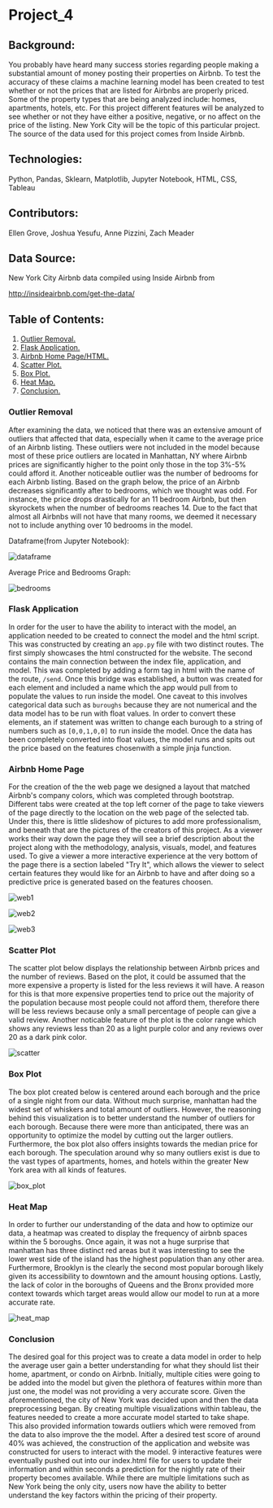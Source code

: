 # Project_4

## Background:

You probably have heard many success stories regarding people making a substantial amount of money posting their properties on Airbnb. To test the accuracy of these claims a machine learning model has been created to test whether or not the prices that are listed for Airbnbs are properly priced. Some of the property types that are being analyzed include: homes, apartments, hotels, etc. For this project different features will be analyzed to see whether or not they have either a positive, negative, or no affect on the price of the listing. New York City will be the topic of this particular project. The source of the data used for this project comes from Inside Airbnb.

## Technologies:

Python, Pandas, Sklearn, Matplotlib, Jupyter Notebook, HTML, CSS, Tableau 

## Contributors:

Ellen Grove, Joshua Yesufu, Anne Pizzini, Zach Meader

## Data Source:

New York City Airbnb data compiled using Inside Airbnb from

http://insideairbnb.com/get-the-data/

## Table of Contents:

1. [ Outlier Removal. ](#outlier)
2. [ Flask Application. ](#flask)
3. [ Airbnb Home Page/HTML. ](#airbnb_html)
4. [ Scatter Plot. ](#scatter_plot)
5. [ Box Plot. ](#box_plot)
6. [ Heat Map. ](#heat_map)
7. [ Conclusion. ](#conc)

<a name="outlier"></a>
### Outlier Removal

After examining the data, we noticed that there was an extensive amount of outliers that affected that data, especially when it came to the average price of an Airbnb listing. These outliers were not included in the model because most of these price outliers are located in Manhattan, NY where Airbnb prices are significantly higher to the point only those in the top 3%-5% could afford it. Another noticeable outlier was the number of bedrooms for each Airbnb listing. Based on the graph below, the price of an Airbnb decreases significantly after to bedrooms, which we thought was odd. For instance, the price drops drastically for an 11 bedroom Airbnb, but then skyrockets when the number of bedrooms reaches 14. Due to the fact that almost all Airbnbs will not have that many rooms, we deemed it necessary not to include anything over 10 bedrooms in the model.


Dataframe(from Jupyter Notebook):

![dataframe](./images/Outlier_Removal.PNG)


Average Price and Bedrooms Graph:

![bedrooms](./images/AveragePrice_and_Bedrooms.PNG)

<a name="flask"></a>
### Flask Application

In order for the user to have the ability to interact with the model, an application needed to be created to connect the model and the html script. This was constructed by creating an `app.py` file with two distinct routes. The first simply showcases the html constructed for the website. The second contains the main connection between the index file, application, and model. This was completed by adding a form tag in html with the name of the route, `/send`. Once this bridge was established, a button was created for each element and included a name which the app would pull from to populate the values to run inside the model. One caveat to this involves categorical data such as `buroughs` because they are not numerical and the data model has to be run with float values. In order to convert these elements, an if statement was written to change each burough to a string of numbers such as `[0,0,1,0,0]` to run inside the model. Once the data has been completely converted into float values, the model runs and spits out the price based on the features chosenwith a simple jinja function. 


<a name="airbnb_html"></a>
### Airbnb Home Page

For the creation of the the web page we designed a layout that matched Airbnb's company colors, which was completed through bootstrap. Different tabs were created at the top left corner of the page to take viewers of the page directly to the location on the web page of the selected tab. Under this, there is little slideshow of pictures to add more professionalism, and beneath that are the pictures of the creators of this project. As a viewer works their way down the page they will see a brief description about the project along with the methodology, analysis, visuals, model, and features used. To give a viewer a more interactive experience at the very bottom of the page there is a section labeled "Try It", which allows the viewer to select certain features they would like for an Airbnb to have and after doing so a predictive price is generated based on the features choosen.


![web1](./images/Web_Page_1.PNG)


![web2](./images/Web_Page_2.PNG)


![web3](./images/Web_Page_3.PNG)


<a name="scatter_plot"></a>
### Scatter Plot

The scatter plot below displays the relationship between Airbnb prices and the number of reviews. Based on the plot, it could be assumed that the more expensive a property is listed for the less reviews it will have. A reason for this is that more expensive properties tend to price out the majority of the population because most people could not afford them, therefore there will be less reviews because only a small percentage of people can give a valid review. Another noticable feature of the plot is the color range which shows any reviews less than 20 as a light purple color and any reviews over 20 as a dark pink color.

![scatter](./images/Scatter_Plot.PNG)

<a name="box_plot"></a>
### Box Plot

The box plot created below is centered around each borough and the price of a single night from our data. Without much surprise, manhattan had the widest set of whiskers and total amount of outliers. However, the reasoning behind this visualization is to better understand the number of outliers for each borough. Because there were more than anticipated, there was an opportunity to optimize the model by cutting out the larger outliers. Furthermore, the box plot also offers insights towards the median price for each borough. The speculation around why so many outliers exist is due to the vast types of apartments, homes, and hotels within the greater New York area with all kinds of features. 

![box_plot](./images/Box_Plot.PNG)

<a name="heat_map"></a>
### Heat Map

In order to further our understanding of the data and how to optimize our data, a heatmap was created to display the frequency of airbnb spaces within the 5 boroughs. Once again, it was not a huge surprise that manhattan has three distinct red areas but it was interesting to see the lower west side of the island has the highest population than any other area. Furthermore, Brooklyn is the clearly the second most popular borough likely given its accessibility to downtown and the amount housing options. Lastly, the lack of color in the boroughs of Queens and the Bronx provided more context towards which target areas would allow our model to run at a more accurate rate. 

![heat_map](./images/Heat_Map.PNG)

<a name="conc"></a>
### Conclusion

The desired goal for this project was to create a data model in order to help the average user gain a better understanding for what they should list their home, apartment, or condo on Airbnb. Initially, multiple cities were going to be added into the model but given the plethora of features within more than just one, the model was not providing a very accurate score. Given the aforementioned, the city of New York was decided upon and then the data preprocessing began. By creating multiple visualizations within tableau, the features needed to create a more accurate model started to take shape. This also provided information towards outliers which were removed from the data to also improve the the model. After a desired test score of around 40% was achieved, the construction of the application and website was constructed for users to interact with the model. 9 interactive features were eventually pushed out into our index.html file for users to update their information and within seconds a prediction for the nightly rate of their property becomes available. While there are multiple limitations such as New York being the only city, users now have the ability to better understand the key factors within the pricing of their property. 
